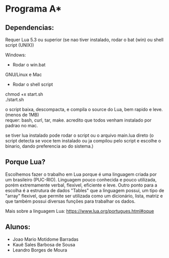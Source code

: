 # Programa A*

## Dependencias:

Requer Lua 5.3 ou superior
(se nao tiver instalado, rodar o bat (win) ou shell script (UNIX))

Windows:
- Rodar o win.bat

GNU/Linux e Mac
- Rodar o shell script

chmod +x start.sh \
./start.sh

o script baixa, descompacta, e compila o source do Lua,  bem rapido e leve. (menos de 1MB) \
requer: bash, curl, tar, make. acredito que todos venham instalado por padrao no mac.

se tiver lua instalado pode rodar o script ou o arquivo main.lua direto (o script detecta se voce tem instalado ou ja compilou pelo script e escolhe o binario, dando preferencia ao do sistema.)

## Porque Lua?

Escolhemos fazer o trabalho em Lua porque é uma linguagem criada por um brasileiro (PUC-RIO).
Linguagem pouco conhecida e pouco utilizada, porém extremamente verbal, flexivel, eficiente e leve.
Outro ponto para a escolha é a estrutura de dados "Tables" que a linguagem possui, um tipo de "array" flexivel, que permite ser utilizada como
um dicionário, lista, matriz e que também possui diversas funções para trabalhar os dados.

Mais sobre a linguagem Lua: https://www.lua.org/portugues.html#oque

## Alunos:

- Joao Mario Motidome Barradas
- Kauê Sales Barbosa de Sousa
- Leandro Borges de Moura
